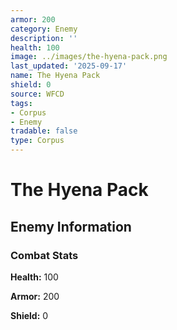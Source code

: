 ```yaml
---
armor: 200
category: Enemy
description: ''
health: 100
image: ../images/the-hyena-pack.png
last_updated: '2025-09-17'
name: The Hyena Pack
shield: 0
source: WFCD
tags:
- Corpus
- Enemy
tradable: false
type: Corpus
---
```


# The Hyena Pack

## Enemy Information

### Combat Stats

**Health:** 100

**Armor:** 200

**Shield:** 0

